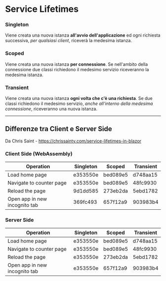 # Service Lifetimes

### Singleton
Viene creata una nuova istanza __all'avvio dell'applicazione__ ed ogni richiesta successiva, _per qualsiasi client_, riceverà la medesima istanza.

### Scoped
Viene creata una nuova istanza __per connessione__. Se nell'ambito della connessione due classi richiedono il medesimo servizio riceveranno la medesima istanza.

### Transient
Viene creata una nuova istanza __ogni volta che c'è una richiesta__. Se due classi richiedono il medesimo servizio, _anche all'interno della medesima connessione_, riceveranno una nuova istanza.


---
## Differenze tra Client e Server Side

Da Chris Saint - https://chrissainty.com/service-lifetimes-in-blazor

### Client Side (WebAssembly)
| Operation | Singleton | Scoped | Transient |
| --------- | --------- | ------ | --------- |
| Load home page | e353550e | bed089e5 | d748aa15 |
| Navigate to counter page | e353550e | bed089e5 | 48fc9930 |
| Reload the page | 9d1dd585 | 273eb2da |  5ebd1782 |
| Open app in new incognito tab | 369fc493 | 657f12a9 | 903983b4 |


### Server Side
| Operation | Singleton | Scoped | Transient |
| --------- | --------- | ------ | --------- |
| Load home page | e353550e | bed089e5 | d748aa15 |
| Navigate to counter page | e353550e | bed089e5 | 48fc9930 |
| Reload the page | e353550e | 273eb2da |  5ebd1782 |
| Open app in new incognito tab | e353550e | 657f12a9 | 903983b4 |
